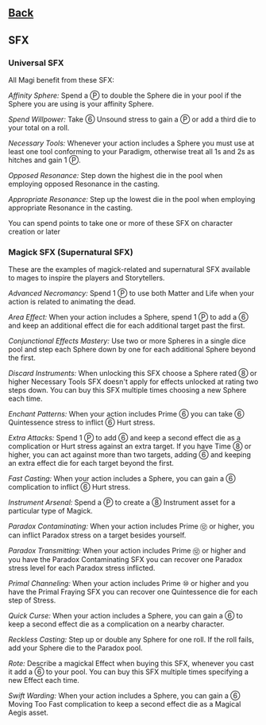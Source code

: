 ## [Back](../README.md)

## SFX

### Universal SFX
All Magi benefit from these SFX:

*Affinity Sphere:* Spend a Ⓟ to double the Sphere die in your pool if the Sphere you are using is your affinity Sphere.

*Spend Willpower:* Take ⑥ Unsound stress to gain a Ⓟ or add a third die to your total on a roll.

*Necessary Tools:* Whenever your action includes a Sphere  you must use at least one tool conforming to your Paradigm, otherwise treat all 1s and 2s as hitches and gain 1 Ⓟ.

*Opposed Resonance:* Step down the highest die in the pool when employing opposed Resonance in the casting.

*Appropriate Resonance:* Step up the lowest die in the pool when employing appropriate Resonance in the casting.

You can spend points to take one or more of these SFX on character creation or later

### Magick SFX (Supernatural SFX)
These are the examples of magick-related and supernatural SFX available to mages to inspire the players and Storytellers.

*Advanced Necromancy:* Spend 1 Ⓟ to use both Matter and Life when your action is related to animating the dead.

<!-- *Animate Dead:* When you have Matter and Life at ⑥ and your action includes any of these two you can create different assets related to corpse animation. -->

*Area Effect:* When your action includes a Sphere, spend 1 Ⓟ to add a ⑥ and keep an additional effect die for each additional target past the first.

*Conjunctional Effects Mastery:* Use two or more Spheres in a single dice pool and step each Sphere down by one for each additional Sphere beyond the first.

*Discard Instruments:* When unlocking this SFX choose a Sphere rated ⑧ or higher Necessary Tools SFX doesn't apply for effects unlocked at rating two steps down.
You can buy this SFX multiple times choosing a new Sphere each time.

*Enchant Patterns:* When your action includes Prime ⑥ you can take ⑥ Quintessence stress to inflict ⑥ Hurt stress.

*Extra Attacks:* Spend 1 Ⓟ to add ⑥ and keep a second effect die as a complication or Hurt stress against an extra target. If you have Time ⑧ or higher, you can act against more than two targets,  adding ⑥ and keeping an extra effect die for each target beyond the first.

*Fast Casting:* When your action includes a Sphere, you can gain a ⑥ complication to inflict ⑥ Hurt stress.

*Instrument Arsenal:* Spend a Ⓟ to create a ⑧ Instrument asset for a particular type of Magick.

*Paradox Contaminating:* When your action includes Prime ⑫ or higher, you can inflict Paradox stress on a target besides yourself.

*Paradox Transmitting:* When your action includes Prime ⑫ or higher and you have the Paradox Contaminating SFX you can recover one Paradox stress level for each Paradox stress inflicted.

*Primal Channeling:* When your action includes Prime ⑩ or higher and you have the Primal Fraying SFX you can recover one Quintessence die for each step of Stress.

<!-- *Primal Fraying:* When your action includes Prime ⑩ or higher, you can inflict Quintessence stress on a target besides yourself. -->

*Quick Curse:* When your action includes a Sphere, you can gain a ⑥ to keep a second effect die as a complication on a nearby character.

*Reckless Casting:* Step up or double any Sphere for one roll. If the roll fails, add your Sphere die to the Paradox pool.

*Rote:* Describe a magickal Effect when buying this SFX, whenever you cast it add a ⑥ to your pool.
You can buy this SFX multiple times specifying a new Effect each time.

*Swift Warding:* When your action includes a Sphere, you can gain a ⑥ Moving Too Fast complication to keep a second effect die as a Magical Aegis asset.